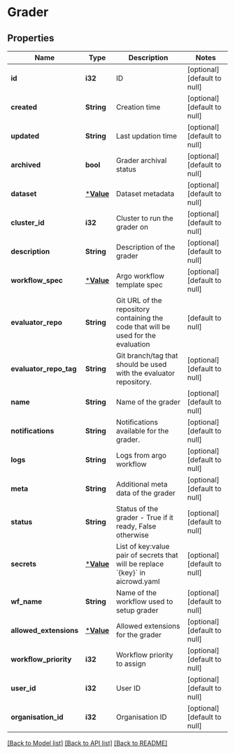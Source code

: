 # Grader

## Properties
Name | Type | Description | Notes
------------ | ------------- | ------------- | -------------
**id** | **i32** | ID | [optional] [default to null]
**created** | **String** | Creation time | [optional] [default to null]
**updated** | **String** | Last updation time | [optional] [default to null]
**archived** | **bool** | Grader archival status | [optional] [default to null]
**dataset** | [***Value**](Value.md) | Dataset metadata | [optional] [default to null]
**cluster_id** | **i32** | Cluster to run the grader on | [optional] [default to null]
**description** | **String** | Description of the grader | [optional] [default to null]
**workflow_spec** | [***Value**](Value.md) | Argo workflow template spec | [optional] [default to null]
**evaluator_repo** | **String** | Git URL of the repository containing the code that will be used for the evaluation | [default to null]
**evaluator_repo_tag** | **String** | Git branch/tag that should be used with the evaluator repository. | [optional] [default to null]
**name** | **String** | Name of the grader | [optional] [default to null]
**notifications** | **String** | Notifications available for the grader. | [optional] [default to null]
**logs** | **String** | Logs from argo workflow | [optional] [default to null]
**meta** | **String** | Additional meta data of the grader | [optional] [default to null]
**status** | **String** | Status of the grader - True if it ready, False otherwise | [optional] [default to null]
**secrets** | [***Value**](Value.md) | List of key:value pair of secrets that will be replace &#x60;{key}&#x60; in aicrowd.yaml | [optional] [default to null]
**wf_name** | **String** | Name of the workflow used to setup grader | [optional] [default to null]
**allowed_extensions** | [***Value**](Value.md) | Allowed extensions for the grader | [optional] [default to null]
**workflow_priority** | **i32** | Workflow priority to assign | [optional] [default to null]
**user_id** | **i32** | User ID | [optional] [default to null]
**organisation_id** | **i32** | Organisation ID | [optional] [default to null]

[[Back to Model list]](../README.md#documentation-for-models) [[Back to API list]](../README.md#documentation-for-api-endpoints) [[Back to README]](../README.md)


